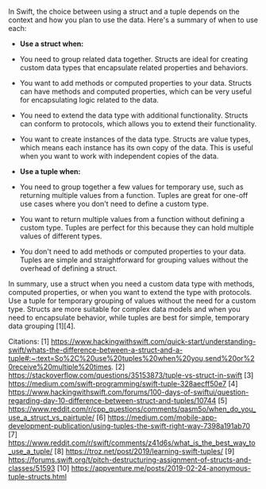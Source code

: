 <!--more-->
In Swift, the choice between using a struct and a tuple depends on the context and how you plan to use the data. Here's a summary of when to use each:

- **Use a struct when:**
 - You need to group related data together. Structs are ideal for creating custom data types that encapsulate related properties and behaviors.
 - You want to add methods or computed properties to your data. Structs can have methods and computed properties, which can be very useful for encapsulating logic related to the data.
 - You need to extend the data type with additional functionality. Structs can conform to protocols, which allows you to extend their functionality.
 - You want to create instances of the data type. Structs are value types, which means each instance has its own copy of the data. This is useful when you want to work with independent copies of the data.

- **Use a tuple when:**
 - You need to group together a few values for temporary use, such as returning multiple values from a function. Tuples are great for one-off use cases where you don't need to define a custom type.
 - You want to return multiple values from a function without defining a custom type. Tuples are perfect for this because they can hold multiple values of different types.
 - You don't need to add methods or computed properties to your data. Tuples are simple and straightforward for grouping values without the overhead of defining a struct.

In summary, use a struct when you need a custom data type with methods, computed properties, or when you want to extend the type with protocols. Use a tuple for temporary grouping of values without the need for a custom type. Structs are more suitable for complex data models and when you need to encapsulate behavior, while tuples are best for simple, temporary data grouping [1][4].

Citations:
[1] https://www.hackingwithswift.com/quick-start/understanding-swift/whats-the-difference-between-a-struct-and-a-tuple#:~:text=So%2C%20use%20tuples%20when%20you,send%20or%20receive%20multiple%20times.
[2] https://stackoverflow.com/questions/35153873/tuple-vs-struct-in-swift
[3] https://medium.com/swift-programming/swift-tuple-328aecff50e7
[4] https://www.hackingwithswift.com/forums/100-days-of-swiftui/question-regarding-day-10-difference-between-struct-and-tuples/10744
[5] https://www.reddit.com/r/cpp_questions/comments/qasm5o/when_do_you_use_a_struct_vs_pairtuple/
[6] https://medium.com/mobile-app-development-publication/using-tuples-the-swift-right-way-7398a191ab70
[7] https://www.reddit.com/r/swift/comments/z41d6s/what_is_the_best_way_to_use_a_tuple/
[8] https://troz.net/post/2019/learning-swift-tuples/
[9] https://forums.swift.org/t/pitch-destructuring-assignment-of-structs-and-classes/51593
[10] https://appventure.me/posts/2019-02-24-anonymous-tuple-structs.html
